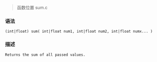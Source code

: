> 函数位置 sum.c

### 语法

    (int|float) sum( int|float num1, int|float num2, int|float numx... )

### 描述

    Returns the sum of all passed values.
